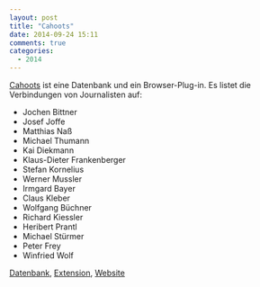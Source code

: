```yaml
---
layout: post
title: "Cahoots"
date: 2014-09-24 15:11
comments: true
categories:
  - 2014 
---
```

[Cahoots][web] ist eine Datenbank und ein Browser-Plug-in. Es listet
die Verbindungen von Journalisten auf:

* Jochen Bittner
* Josef Joffe
* Matthias Naß
* Michael Thumann
* Kai Diekmann
* Klaus-Dieter Frankenberger
* Stefan Kornelius
* Werner Mussler
* Irmgard Bayer
* Claus Kleber
* Wolfgang Büchner
* Richard Kiessler
* Heribert Prantl
* Michael Stürmer
* Peter Frey
* Winfried Wolf

[Datenbank][db], [Extension][ext], [Website][web]

[web]: https://cahoots-extension.github.io/
[ext]: https://cahoots-extension.github.io/
[db]: https://github.com/wuwi/cahoots/blob/master/db.json
